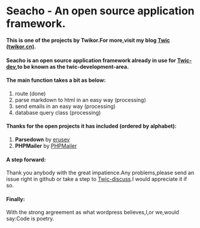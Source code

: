 # Seacho - An open source application framework.
**This is one of the projects by Twikor.For more,visit my blog [Twic (twikor.cn)](http://twikor.cn).**

#### **Seacho** is an open source application framework **already in use** for [Twic-dev](http://dev.twikor.cn),to be known as the twic-development-area.

#### The main function takes a bit as below:
1. route (done)
2. parse markdown to html in an easy way (processing)
3. send emails in an easy way (processing)
4. database query class (processing)

#### Thanks for the open projects it has included (ordered by alphabet):
1. **Parsedown** by [erusev](https://github.com/erusev/parsedown)
2. **PHPMailer** by [PHPMailer](https://github.com/PHPMailer/PHPMailer)

#### A step forward:
Thank you anybody with the great impatience.Any problems,please send an issue right in github or take a step to [Twic-discuss](http://twikor.cn/discuss).I would appreciate it if so.

#### Finally:
With the strong argreement as what wordpress believes,I,or we,would say:Code is poetry.
